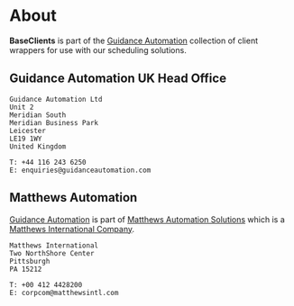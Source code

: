 # About

**BaseClients**  is part of the [Guidance Automation](https://www.guidanceautomation.com/) collection of client wrappers for use with our scheduling solutions.

## Guidance Automation UK Head Office
```
Guidance Automation Ltd
Unit 2
Meridian South
Meridian Business Park
Leicester
LE19 1WY
United Kingdom

T: +44 116 243 6250
E: enquiries@guidanceautomation.com
```

## Matthews Automation
[Guidance Automation](https://www.guidanceautomation.com/) is part of [Matthews Automation Solutions](https://matthewsautomation.com/) which is a [Matthews International Company](https://www.matw.com/).

```
Matthews International
Two NorthShore Center
Pittsburgh
PA 15212

T: +00 412 4428200
E: corpcom@matthewsintl.com
```
